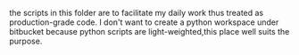 the scripts in this folder are to facilitate my daily work thus treated as production-grade code.
I don't want to create a python workspace under bitbucket because python scripts are light-weighted,this place well suits the purpose.
 
